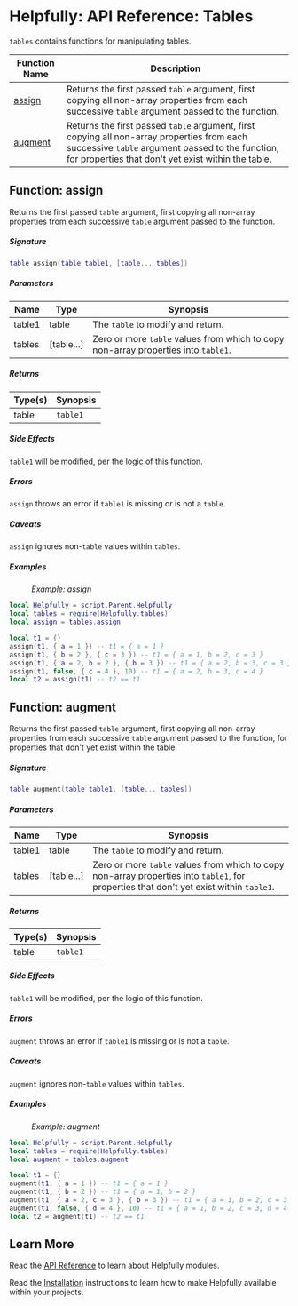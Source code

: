 # Helpfully: API Reference: Tables

`tables` contains functions for manipulating tables.

<table>
<thead>
<tr><th>Function Name</th><th>Description</th></tr>
</thead>
<tbody>
<tr><td><a href='#function-assign'>assign</a></td>
<td>Returns the first passed <code>table</code> argument, first copying all
non-array properties from each successive <code>table</code> argument passed
to the function.</td></tr>
<tr><td><a href='#function-augment'>augment</a></td>
<td>Returns the first passed <code>table</code> argument, first copying all
non-array properties from each successive <code>table</code> argument passed
to the function, for properties that don't yet exist within the table.
</td></tr>
</tbody></table>

## Function: assign

Returns the first passed `table` argument, first copying all non-array
properties from each successive `table` argument passed to the function.

##### Signature

```lua
table assign(table table1, [table... tables])
```

##### Parameters

<table>
<thead>
<tr class='header'>
  <th>Name</th><th>Type</th><th>Synopsis</th></tr>
</thead>
<tbody>
<tr><td>table1</td><td>table</td>
<td>The <code>table</code> to modify and return.</td></tr>
<tr><td>tables</td><td>[table...]</td>
<td>Zero or more <code>table</code> values from which to copy non-array
properties into <code>table1</code>.</td></tr>
</tbody>
</table>

##### Returns

<table>
<thead>
<tr class='header'>
  <th>Type(s)</th><th>Synopsis</th></tr>
</thead>
<tbody>
<tr><td>table</td>
<td><code>table1</code></td></tr>
</tbody>
</table>

##### Side Effects

`table1` will be modified, per the logic of this function.

##### Errors

`assign` throws an error if `table1` is missing or is not a `table`.

##### Caveats

`assign` ignores non-`table` values within `tables`.

##### Examples

<figure><figcaption><em>Example: assign</em></figcaption></figure>

```lua
local Helpfully = script.Parent.Helpfully
local tables = require(Helpfully.tables)
local assign = tables.assign

local t1 = {}
assign(t1, { a = 1 }) -- t1 = { a = 1 }
assign(t1, { b = 2 }, { c = 3 }) -- t1 = { a = 1, b = 2, c = 3 }
assign(t1, { a = 2, b = 2 }, { b = 3 }) -- t1 = { a = 2, b = 3, c = 3 }
assign(t1, false, { c = 4 }, 10) -- t1 = { a = 2, b = 3, c = 4 }
local t2 = assign(t1) -- t2 == t1
```

## Function: augment

Returns the first passed `table` argument, first copying all non-array
properties from each successive `table` argument passed to the function, for
properties that don't yet exist within the table.

##### Signature

```lua
table augment(table table1, [table... tables])
```

##### Parameters

<table>
<thead>
<tr class='header'>
  <th>Name</th><th>Type</th><th>Synopsis</th></tr>
</thead>
<tbody>
<tr><td>table1</td><td>table</td>
<td>The <code>table</code> to modify and return.</td></tr>
<tr><td>tables</td><td>[table...]</td>
<td>Zero or more <code>table</code> values from which to copy non-array
properties into <code>table1</code>, for properties that don't yet exist
within <code>table1</code>.</td></tr>
</tbody>
</table>

##### Returns

<table>
<thead>
<tr class='header'>
  <th>Type(s)</th><th>Synopsis</th></tr>
</thead>
<tbody>
<tr><td>table</td>
<td><code>table1</code></td></tr>
</tbody>
</table>

##### Side Effects

`table1` will be modified, per the logic of this function.

##### Errors

`augment` throws an error if `table1` is missing or is not a `table`.

##### Caveats

`augment` ignores non-`table` values within `tables`.

##### Examples

<figure><figcaption><em>Example: augment</em></figcaption></figure>

```lua
local Helpfully = script.Parent.Helpfully
local tables = require(Helpfully.tables)
local augment = tables.augment

local t1 = {}
augment(t1, { a = 1 }) -- t1 = { a = 1 }
augment(t1, { b = 2 }) -- t1 = { a = 1, b = 2 }
augment(t1, { a = 2, c = 3 }, { b = 3 }) -- t1 = { a = 1, b = 2, c = 3 }
augment(t1, false, { d = 4 }, 10) -- t1 = { a = 1, b = 2, c = 3, d = 4 }
local t2 = augment(t1) -- t2 == t1
```

## Learn More

Read the [API Reference](./index.md) to learn about Helpfully modules.

Read the [Installation](../installation.md) instructions to learn how to make
Helpfully available within your projects.